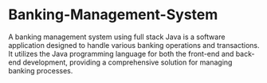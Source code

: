 # Banking-Management-System
A banking management system using full stack Java is a software application designed to handle various banking operations and transactions. It utilizes the Java programming language for both the front-end and back-end development, providing a comprehensive solution for managing banking processes.
